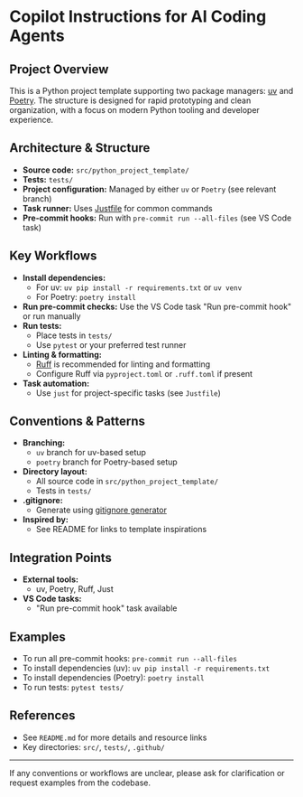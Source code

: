 # Copilot Instructions for AI Coding Agents

## Project Overview

This is a Python project template supporting two package managers: [uv](https://docs.astral.sh/uv/) and [Poetry](https://python-poetry.org/). The structure is designed for rapid prototyping and clean organization, with a focus on modern Python tooling and developer experience.

## Architecture & Structure

- **Source code:** `src/python_project_template/`
- **Tests:** `tests/`
- **Project configuration:** Managed by either `uv` or `Poetry` (see relevant branch)
- **Task runner:** Uses [Justfile](https://just.systems/man/en/) for common commands
- **Pre-commit hooks:** Run with `pre-commit run --all-files` (see VS Code task)

## Key Workflows

- **Install dependencies:**
  - For uv: `uv pip install -r requirements.txt` or `uv venv`
  - For Poetry: `poetry install`
- **Run pre-commit checks:** Use the VS Code task "Run pre-commit hook" or run manually
- **Run tests:**
  - Place tests in `tests/`
  - Use `pytest` or your preferred test runner
- **Linting & formatting:**
  - [Ruff](https://docs.astral.sh/ruff/) is recommended for linting and formatting
  - Configure Ruff via `pyproject.toml` or `.ruff.toml` if present
- **Task automation:**
  - Use `just` for project-specific tasks (see `Justfile`)

## Conventions & Patterns

- **Branching:**
  - `uv` branch for uv-based setup
  - `poetry` branch for Poetry-based setup
- **Directory layout:**
  - All source code in `src/python_project_template/`
  - Tests in `tests/`
- **.gitignore:**
  - Generate using [gitignore generator](https://www.toptal.com/developers/gitignore)
- **Inspired by:**
  - See README for links to template inspirations

## Integration Points

- **External tools:**
  - uv, Poetry, Ruff, Just
- **VS Code tasks:**
  - "Run pre-commit hook" task available

## Examples

- To run all pre-commit hooks: `pre-commit run --all-files`
- To install dependencies (uv): `uv pip install -r requirements.txt`
- To install dependencies (Poetry): `poetry install`
- To run tests: `pytest tests/`

## References

- See `README.md` for more details and resource links
- Key directories: `src/`, `tests/`, `.github/`

---

If any conventions or workflows are unclear, please ask for clarification or request examples from the codebase.
